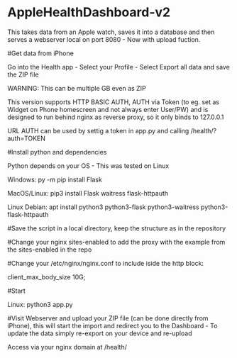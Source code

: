 # AppleHealthDashboard-v2
This takes data from an Apple watch, saves it into a database and then serves a webserver local on port 8080 - Now with upload fuction.

#Get data from iPhone

Go into  the Health app - Select your Profile - Select Export all data and save the ZIP file

WARNING: This can be multiple GB even as ZIP


This version supports HTTP BASIC AUTH, AUTH via Token (to eg. set as Widget on Phone homescreen and not always enter User/PW) and is designed to run behind nginx as reverse proxy, so it only binds to 127.0.0.1

URL AUTH can be used by settig a token in app.py and calling /health/?auth=TOKEN



#Install python and dependencies

Python depends on your OS - This was tested on Linux

Windows: py -m pip install Flask

MacOS/Linux: pip3 install Flask waitress flask-httpauth

Linux Debian: apt install python3 python3-flask python3-waitress python3-flask-httpauth

#Save the script in a local directory, keep the structure as in the repository

#Change your nginx sites-enabled to add the proxy with the example from the sites-enabled in the repo

#Change your /etc/nginx/nginx.conf to include iside the http block:

client_max_body_size 10G;


#Start

Linux: python3 app.py


#Visit Webserver and upload your ZIP file (can be done directly from iPhone), this will start the import and redirect you to the Dashboard - To update the data simply re-export on your device and re-upload



Access via your nginx domain at /health/



